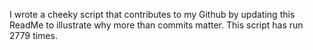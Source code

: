 I wrote a cheeky script that contributes to my Github by updating this ReadMe to illustrate why more than commits matter. This script has run 2779 times.